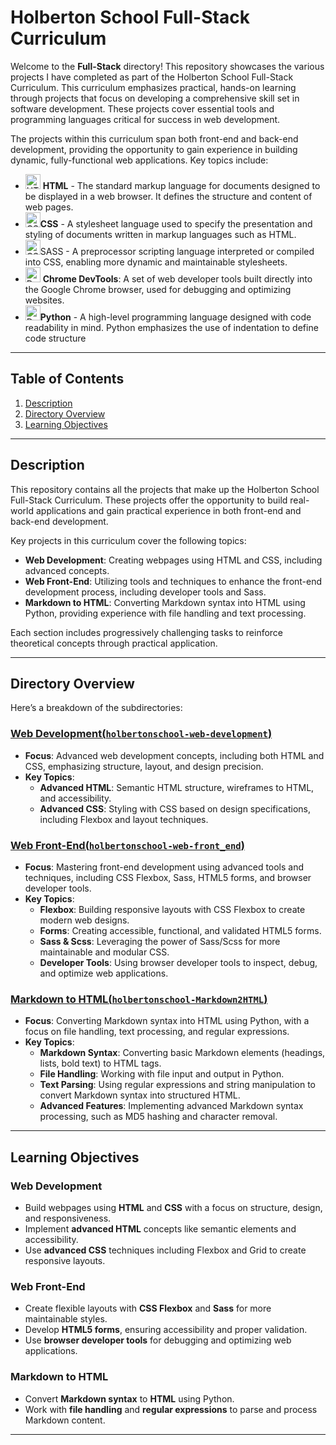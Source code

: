 # Holberton School Full-Stack Curriculum

Welcome to the **Full-Stack** directory! This repository showcases the various projects I have completed as part of the Holberton School Full-Stack Curriculum. This curriculum emphasizes practical, hands-on learning through projects that focus on developing a comprehensive skill set in software development. These projects cover essential tools and programming languages critical for success in web development.

The projects within this curriculum span both front-end and back-end development, providing the opportunity to gain experience in building dynamic, fully-functional web applications. Key topics include:

- <img src="https://upload.wikimedia.org/wikipedia/commons/6/61/HTML5_logo_and_wordmark.svg" alt="HTML" height="24"/> **HTML** - The standard markup language for documents designed to be displayed in a web browser. It defines the structure and content of web pages.
-  <img src="https://upload.wikimedia.org/wikipedia/commons/d/d5/CSS3_logo_and_wordmark.svg" alt="CSS" height="24"/>**CSS** - A stylesheet language used to specify the presentation and styling of documents written in markup languages such as HTML.
-  <img src="https://upload.wikimedia.org/wikipedia/commons/9/96/Sass_Logo_Color.svg" alt="CSS" height="24"/>SASS - A preprocessor scripting language interpreted or compiled into CSS, enabling more dynamic and maintainable stylesheets.
- <img src="https://www.google.com/chrome/static/images/chrome-logo.svg" alt="DevTools" height="24"/> **Chrome DevTools**: A set of web developer tools built directly into the Google Chrome browser, used for debugging and optimizing websites.
-  <img src="https://upload.wikimedia.org/wikipedia/commons/c/c3/Python-logo-notext.svg" alt="DevTools" height="24"/>**Python** - A  high-level programming language designed with code readability in mind. Python emphasizes the use of indentation to define code structure

---

## Table of Contents

1. [Description](#description)
2. [Directory Overview](#directory-overview)
3. [Learning Objectives](#learning-objectives)

---

## Description

This repository contains all the projects that make up the Holberton School Full-Stack Curriculum. These projects offer the opportunity to build real-world applications and gain practical experience in both front-end and back-end development.

Key projects in this curriculum cover the following topics:

- **Web Development**: Creating webpages using HTML and CSS, including advanced concepts.
- **Web Front-End**: Utilizing tools and techniques to enhance the front-end development process, including developer tools and Sass.
- **Markdown to HTML**: Converting Markdown syntax into HTML using Python, providing experience with file handling and text processing.

Each section includes progressively challenging tasks to reinforce theoretical concepts through practical application.

---

## Directory Overview

Here’s a breakdown of the subdirectories:

### [Web Development(`holbertonschool-web-development`)](./holbertonschool-web-development)

- **Focus**: Advanced web development concepts, including both HTML and CSS, emphasizing structure, layout, and design precision.
- **Key Topics**:
    - **Advanced HTML**: Semantic HTML structure, wireframes to HTML, and accessibility.
    - **Advanced CSS**: Styling with CSS based on design specifications, including Flexbox and layout techniques.
### [Web Front-End(`holbertonschool-web-front_end`)](./holbertonschool-web-development)

- **Focus**: Mastering front-end development using advanced tools and techniques, including CSS Flexbox, Sass, HTML5 forms, and browser developer tools.
- **Key Topics**:
    - **Flexbox**: Building responsive layouts with CSS Flexbox to create modern web designs.
    - **Forms**: Creating accessible, functional, and validated HTML5 forms.
    - **Sass & Scss**: Leveraging the power of Sass/Scss for more maintainable and modular CSS.
    - **Developer Tools**: Using browser developer tools to inspect, debug, and optimize web applications.

### [Markdown to HTML(`holbertonschool-Markdown2HTML`)](./holbertonschool-Markdown2HTML)

- **Focus**: Converting Markdown syntax into HTML using Python, with a focus on file handling, text processing, and regular expressions.
- **Key Topics**:
    - **Markdown Syntax**: Converting basic Markdown elements (headings, lists, bold text) to HTML tags.
    - **File Handling**: Working with file input and output in Python.
    - **Text Parsing**: Using regular expressions and string manipulation to convert Markdown syntax into structured HTML.
    - **Advanced Features**: Implementing advanced Markdown syntax processing, such as MD5 hashing and character removal.

---

## Learning Objectives

### **Web Development**

- Build webpages using **HTML** and **CSS** with a focus on structure, design, and responsiveness.
- Implement **advanced HTML** concepts like semantic elements and accessibility.
- Use **advanced CSS** techniques including Flexbox and Grid to create responsive layouts.

### **Web Front-End**

- Create flexible layouts with **CSS Flexbox** and **Sass** for more maintainable styles.
- Develop **HTML5 forms**, ensuring accessibility and proper validation.
- Use **browser developer tools** for debugging and optimizing web applications.

### **Markdown to HTML**

- Convert **Markdown syntax** to **HTML** using Python.
- Work with **file handling** and **regular expressions** to parse and process Markdown content.

---